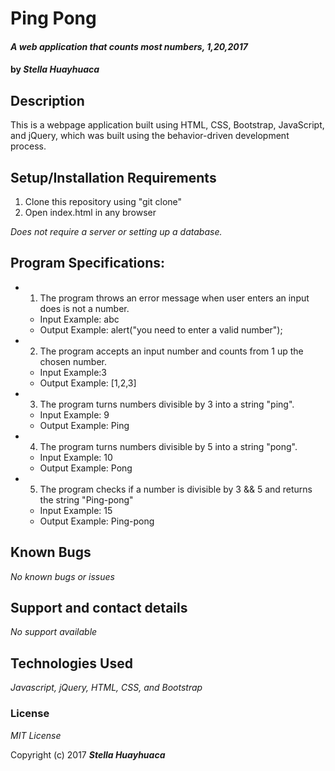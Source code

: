 # Ping Pong
#### _A web application that counts most numbers, 1,20,2017_
#### by _**Stella Huayhuaca**_
## Description
This is a webpage application built using HTML, CSS, Bootstrap, JavaScript, and jQuery, which was built using the behavior-driven development process.

## Setup/Installation Requirements

1. Clone this repository using "git clone"
2. Open index.html in any browser

_Does not require a server or setting up a database._

## Program Specifications:
* 1. The program throws an error message when user enters an input does is not a number.
  * Input Example: abc
  * Output Example: alert("you need to enter a valid number");
* 2. The program accepts an input number and counts from 1 up the chosen number.
  * Input Example:3
  * Output Example: [1,2,3]
* 3. The program turns numbers divisible by 3 into a string "ping".
  * Input Example: 9
  * Output Example: Ping
* 4. The program turns numbers divisible by 5 into a string "pong".
  * Input Example: 10
  * Output Example: Pong
* 5. The program checks if a number is divisible by 3 && 5 and returns the string "Ping-pong"
  * Input Example: 15
  * Output Example: Ping-pong

## Known Bugs

_No known bugs or issues_

## Support and contact details

_No support available_

## Technologies Used

_Javascript, jQuery, HTML, CSS, and Bootstrap_

### License

*MIT License*

Copyright (c) 2017 **_Stella Huayhuaca_**
